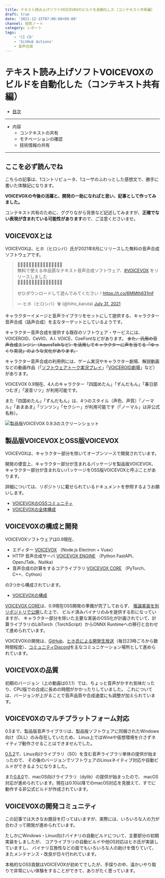 ```yaml
---
title: テキスト読み上げソフトVOICEVOXのビルドを自動化した（コンテキスト共有編）
draft: true
date: '2021-12-15T07:00:00+09:00'
channel: 技術ノート
category: レポート
tags:
    - 'CI CD'
    - 'GitHub Actions'
    - 音声合成
---
```

# テキスト読み上げソフトVOICEVOXのビルドを自動化した（コンテキスト共有編）

- [目次](../voicevox_autobuild/)

---

- 内容
  - コンテキストの共有
  - モチベーションの確認
  - 技術情報の共有

---

## ここを必ず読んでね

こちらの記事は、1コントリビュータ、1ユーザのふわっとした感想文で、勝手に書いた体験記になります。

**VOICEVOXの今後の活躍と、開発の一助になればと思い、記事として作ってみました。**

コンテキスト共有のために、ググりながら背景など記述してみますが、**正確でない表現が含まれている可能性があります**ので、ご注意くださいませ。

## VOICEVOXとは

VOICEVOXは、ヒホ（ヒロシバ）氏が2021年8月にリリースした無料の音声合成ソフトウェアです。

<blockquote class="twitter-tweet"><p lang="ja" dir="ltr">🎉🎉🎉🎉🎉🎉🎉🎉🎉🎉🎉🎉🎉🎉🎉🎉<br />無料で使える中品質なテキスト音声合成ソフトウェア、<a href="https://twitter.com/hashtag/VOICEVOX?src=hash&amp;ref_src=twsrc%5Etfw">#VOICEVOX</a> をリリースしました<br />🎉🎉🎉🎉🎉🎉🎉🎉🎉🎉🎉🎉🎉🎉🎉🎉<br /><br />ぜひダウンロードして遊んでみてください！<a href="https://t.co/6MMth631mf">https://t.co/6MMth631mf</a></p>&mdash; ヒホ（ヒロシバ）🗑️ (@hiho_karuta) <a href="https://twitter.com/hiho_karuta/status/1421485814400184323?ref_src=twsrc%5Etfw">July 31, 2021</a></blockquote>

キャラクターイメージと音声ライブラリをセットにして提供する、キャラクター音声合成（話声合成）を主なターゲットとしているようです。

キャラクター音声合成を提供する既存のソフトウェア・サービスには、VOICEROID、CeVIO、A.I. VOICE、CoeFontなどがあります。
~~また、汎用の音声合成エンジン（AquesTalkなど）を活用してキャラクターに声を当てる「ゆっくり実況」のような文化があります。~~

キャラクター音声合成の利用例には、ゲーム実況やキャラクター劇場、解説動画などの動画作品（「[ソフトウェアトーク実況プレイ](https://www.nicovideo.jp/tag/%E3%82%BD%E3%83%95%E3%83%88%E3%82%A6%E3%82%A7%E3%82%A2%E3%83%88%E3%83%BC%E3%82%AF%E5%AE%9F%E6%B3%81%E3%83%97%E3%83%AC%E3%82%A4?sort=h&order=d)」「[VOICEROID劇場](https://www.nicovideo.jp/tag/VOICEROID%E5%8A%87%E5%A0%B4?sort=h&order=d)」など）があります。

VOICEVOX 0.9現在、4人のキャラクター「四国めたん」「ずんだもん」「春日部つむぎ」「波音リツ」が利用可能です。

また「四国めたん」「ずんだもん」は、4つのスタイル（声色、声質）「ノーマル」「あまあま」「ツンツン」「セクシー」が利用可能です（「ノーマル」は非公式名称）。

![製品版VOICEVOX 0.9.3のスクリーンショット](images/voicevox_propr.png)

## 製品版VOICEVOXとOSS版VOICEVOX

VOICEVOXは、キャラクター部分を除いてオープンソースで開発されています。

開発の便宜上、キャラクター部分が含まれるパッケージを製品版VOICEVOX、
キャラクター部分が含まれないパッケージをOSS版VOICEVOXと呼ぶことがあります。

詳細については、リポジトリに載せられているドキュメントを参照するようお願いします。

- [VOICEVOXのOSSコミュニティ](https://github.com/VOICEVOX/voicevox/blob/52a01ccba5e2c627298b8661e2df004f410b5594/public/ossCommunityInfos.md)
- [VOICEVOXの全体構成](https://github.com/VOICEVOX/voicevox/blob/52a01ccba5e2c627298b8661e2df004f410b5594/docs/%E5%85%A8%E4%BD%93%E6%A7%8B%E6%88%90.md)

## VOICEVOXの構成と開発

VOICEVOXソフトウェアは0.9現在、

- エディター [VOICEVOX](https://github.com/VOICEVOX/voicevox) （Node.js Electron + Vuex）
- HTTP 音声合成サーバ [VOICEVOX ENGINE](https://github.com/VOICEVOX/voicevox_engine) （Python FastAPI、OpenJTalk、Nuitka）
- 音声合成の計算をするコアライブラリ [VOICEVOX CORE](https://github.com/VOICEVOX/voicevox_core) （PyTorch、C++、Cython）

の3つから構成されています。

- [VOICEVOXの構成](https://github.com/VOICEVOX/voicevox/blob/52a01ccba5e2c627298b8661e2df004f410b5594/docs/%E5%85%A8%E4%BD%93%E6%A7%8B%E6%88%90.md#%E6%A7%8B%E6%88%90)

[VOICEVOX CORE](https://github.com/VOICEVOX/voicevox_core)は、0.9現在OSS開発の準備が完了しておらず、
[推論実装を別リポジトリで公開](https://github.com/Hiroshiba/vv_core_inference/tree/539ca8f90de038471d22857ffdff496db2788009)した上で、
ビルド済みバイナリのみを提供する形になっていますが、
キャラクター部分を除いた主要な実装のOSS化が計画されていて、計算ライブラリのLibTorch（TorchScript）からONNX Runtimeへの移行と合わせて進められています。

VOICEVOXの開発は、[GitHub](https://github.com/VOICEVOX)、[ヒホ氏による開発生放送](https://live.nicovideo.jp/watch/co3686550)（毎日23時ごろから数時間程度）、[コミュニティDiscord](https://twitter.com/hk_coil424/status/1432351677026160641)を主なコミュニケーション場所として進められています。

## VOICEVOXの品質

初期のバージョン（上の動画は0.1.1）では、ちょっと音声がかすれ気味だったり、CPU版での合成に長めの時間がかかったりしていました。
これについては、バージョンが上がることで音声品質や合成速度にも調整が加えられています。

## VOICEVOXのマルチプラットフォーム対応

0.5まで、製品版音声ライブラリは、製品版ソフトウェアに同梱されたWindows向け（DLL）のみ存在していたため、
Linux上ではWineや仮想環境を介さずネイティブ動作させることはできませんでした。

[0.5.2](https://github.com/VOICEVOX/voicevox_core/releases/tag/0.5.2)で、Linux向けライブラリ（SO）を含む音声ライブラリ単体の提供が始まったので、
その後のバージョンでソフトウェアのLinuxネイティブ対応や自動ビルドができるようになりました。

また[0.8.0](https://github.com/VOICEVOX/voicevox_core/releases/tag/0.8.0)で、macOS向けライブラリ（dylib）の提供が始まったので、
macOS対応が進められています。現在は0.10以降でのmacOS対応を見据えて、すでに動作する非公式ビルドが作成されています。

## VOICEVOXの開発コミュニティ

この記事では大きなお題目を打ってはいますが、実際には、いろいろな人の力が合わさって開発が進められています。

たしかにWindows・Linux向けバイナリの自動ビルドについて、主要部分の初期実装をしましたが、
コアライブラリの自動ビルドや他OS対応はヒホ氏が実装していますし、
バイナリ互換性などの面でもいろいろな人の助けを借りていて、
またメンテナンス・改良が日々行われています。

本格的なOSS貢献はVOICEVOXが初めてでしたが、手探りの中、温かいやり取りで非常にいい体験をすることができて、ありがたく思っています。
